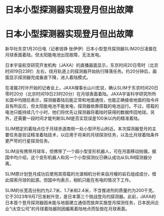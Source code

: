 # 日本小型探测器实现登月但出故障

# 日本小型探测器实现登月但出故障

新华社东京1月20日电（记者钱铮 张伊伊）日本小型登月探测器SLIM20日凌晨在月球表面着陆，但太阳能电池出现故障，无法发电。

日本宇宙航空研究开发机构（JAXA）的直播画面显示，东京时间20日零时（北京时间19日23时）左右，绕月轨道上的探测器开始执行降落任务。约20分钟后，画面显示探测器完成垂直下降，进入着陆模式。

在凌晨2时许开始的记者会上，JAXA理事长山川宏说，确认SLIM于东京时间20日零时20分（北京时间19日23时20分）在月球表面着陆。JAXA宇宙科学研究所所长国中均随后表示，探测器着陆后能正常和地面通信，也能正确接收地面的指令并且有所反应，但太阳能电池不能发电，探测器依靠搭载的电池运行。不过，搭载的电池只能持续几个小时，他们将优先让探测器将着陆时获得的数据传回地球。另外，还需要一段时间才能判断SLIM是否实现误差100米以内的精准着陆。

SLIM预定的着陆点位于月球赤道南侧一处小型环形山附近。本次探测器登月的主要任务是验证精准着陆技术，以应用于将来的月球探测任务，以及比月球着陆条件更严苛的行星探测任务。

SLIM没有携带月球车，但携带了一个超小型变形机器人，可在月面移动拍摄。据国中均介绍，这个变形机器人和另一个小型探测仪已确认成功从SLIM探测器分离。

SLIM原计划登月成功后使用其搭载的光谱相机分析来自月幔的岩石组成成分，借此探索月球的起源。但国中均表示，相机只能在有电的情况下工作。

SLIM的长宽高分别约为2.7米、1.7米和2.4米，不含推进剂的质量约为200千克。它于2023年9月7日发射升空，是日本第三个挑战登月的探测器。此前，JAXA的日本首个登月探测器因未能与地面建立通信而放弃实施登月探测任务，日本民间企业“i太空公司”的月球着陆器则因偏离着陆地点而坠毁在月球表面。

